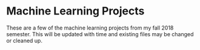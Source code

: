 # Machine Learning Projects
These are a few of the machine learning projects from my fall 2018 semester. 
This will be updated with time and existing files may be changed or cleaned up.
